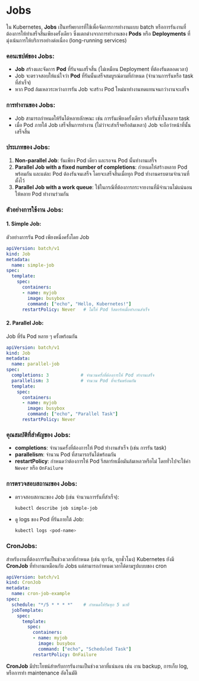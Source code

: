 # Jobs

ใน Kubernetes, **Jobs** เป็นทรัพยากรที่ใช้เพื่อจัดการการทำงานแบบ batch หรือการรันงานที่ต้องการให้ทำเสร็จสิ้นเพียงครั้งเดียว ซึ่งแตกต่างจากการทำงานของ **Pods** หรือ **Deployments** ที่มุ่งเน้นการให้บริการอย่างต่อเนื่อง (long-running services)

### คอนเซปต์ของ Jobs:
- **Job** สร้างและจัดการ **Pod** ที่รันจนเสร็จสิ้น (ไม่เหมือน Deployment ที่ต้องรันตลอดเวลา)
- Job จะตรวจสอบให้แน่ใจว่า **Pod** ที่รันนั้นเสร็จสมบูรณ์ตามที่กำหนด (จำนวนการรันหรือ task ที่สำเร็จ)
- หาก Pod ล้มเหลวระหว่างการรัน Job จะสร้าง Pod ใหม่มาทำงานทดแทนจนกว่างานจะเสร็จ

### การทำงานของ Jobs:
- Job สามารถกำหนดให้รันได้หลายลักษณะ เช่น การรันเพียงครั้งเดียว หรือรันซ้ำในหลาย task
- เมื่อ Pod ภายใต้ Job เสร็จสิ้นการทำงาน (ไม่ว่าจะสำเร็จหรือล้มเหลว) Job จะถือว่าหน้าที่นั้นเสร็จสิ้น

### ประเภทของ Jobs:
1. **Non-parallel Job**: รันเพียง Pod เดียว และรอจน Pod นั้นทำงานเสร็จ
2. **Parallel Job with a fixed number of completions**: กำหนดให้สร้างหลาย Pod พร้อมกัน และแต่ละ Pod ต้องรันจนเสร็จ โดยจะเสร็จสิ้นเมื่อทุก Pod ทำงานครบตามจำนวนที่ตั้งไว้
3. **Parallel Job with a work queue**: ใช้ในกรณีที่ต้องการกระจายงานที่มีจำนวนไม่แน่นอนให้หลาย Pod ทำงานร่วมกัน

### ตัวอย่างการใช้งาน Jobs:

#### 1. **Simple Job**:
ตัวอย่างการรัน Pod เพียงหนึ่งครั้งโดย Job
```yaml
apiVersion: batch/v1
kind: Job
metadata:
  name: simple-job
spec:
  template:
    spec:
      containers:
      - name: myjob
        image: busybox
        command: ["echo", "Hello, Kubernetes!"]
      restartPolicy: Never   # ไม่ให้ Pod รีสตาร์ทเมื่อทำงานสำเร็จ
```

#### 2. **Parallel Job**:
Job ที่รัน Pod หลาย ๆ ครั้งพร้อมกัน
```yaml
apiVersion: batch/v1
kind: Job
metadata:
  name: parallel-job
spec:
  completions: 3            # จำนวนครั้งที่ต้องการให้ Pod ทำงานเสร็จ
  parallelism: 3            # จำนวน Pod ที่จะรันพร้อมกัน
  template:
    spec:
      containers:
      - name: myjob
        image: busybox
        command: ["echo", "Parallel Task"]
      restartPolicy: Never
```

### คุณสมบัติที่สำคัญของ Jobs:
- **completions**: จำนวนครั้งที่ต้องการให้ Pod ทำงานสำเร็จ (เช่น การรัน task)
- **parallelism**: จำนวน Pod ที่สามารถรันได้พร้อมกัน
- **restartPolicy**: กำหนดว่าต้องการให้ Pod รีสตาร์ทเมื่อมันล้มเหลวหรือไม่ โดยทั่วไปจะใช้ค่า `Never` หรือ `OnFailure`

### การตรวจสอบสถานะของ Jobs:
- ตรวจสอบสถานะของ Job (เช่น จำนวนการรันที่สำเร็จ):
  ```bash
  kubectl describe job simple-job
  ```
  
- ดู logs ของ Pod ที่รันภายใต้ Job:
  ```bash
  kubectl logs <pod-name>
  ```

### CronJobs:
สำหรับงานที่ต้องการรันเป็นช่วงเวลาที่กำหนด (เช่น ทุกวัน, ทุกชั่วโมง) Kubernetes ยังมี **CronJob** ที่ทำงานเหมือนกับ Jobs แต่สามารถกำหนดเวลาได้ตามรูปแบบของ cron

```yaml
apiVersion: batch/v1
kind: CronJob
metadata:
  name: cron-job-example
spec:
  schedule: "*/5 * * * *"    # กำหนดให้รันทุก 5 นาที
  jobTemplate:
    spec:
      template:
        spec:
          containers:
          - name: myjob
            image: busybox
            command: ["echo", "Scheduled Task"]
          restartPolicy: OnFailure
```

**CronJob** มีประโยชน์สำหรับการรันงานเป็นช่วงเวลาที่แน่นอน เช่น งาน backup, การเก็บ log, หรือการทำ maintenance อัตโนมัติ